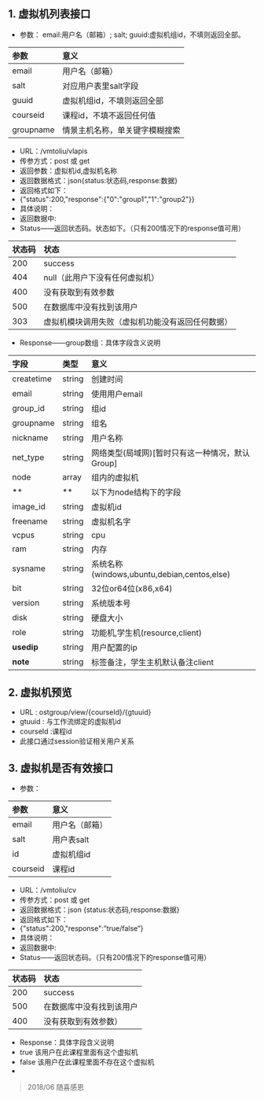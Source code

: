 ## **1.  虚拟机列表接口**
* 参数： email:用户名（邮箱）; salt; guuid:虚拟机组id，不填则返回全部。

|参数|意义|
|:----|:----|
|email |用户名（邮箱）|
|salt | 对应用户表里salt字段 |
|guuid | 虚拟机组id，不填则返回全部 |
|courseid| 课程id，不填不返回任何值 |
|groupname| 情景主机名称，单关键字模糊搜索 |


* URL：/vmtoliu/vlapis
* 传参方式：post 或 get
* 返回参数：虚拟机id,虚拟机名称
* 返回数据格式：json{status:状态码,response:数据}
* 返回格式如下：
* {"status":200,"response":{"0":"group1","1":"group2"}}
* 具体说明：
* 返回数据中:
* Status——返回状态码。状态如下。（只有200情况下的response值可用）
    
|状态码|状态|
|:----|:----|
|200|success|
|404|null（此用户下没有任何虚拟机）|
|400|没有获取到有效参数|
|500|在数据库中没有找到该用户|
|303|虚拟机模块调用失败（虚拟机功能没有返回任何数据）|

* Response——group数组：具体字段含义说明

|字段|类型|意义|
|:----|:----|:----|
|createtime|string|创建时间|
|email|string|使用用户email|
|group_id|string|组id|
|groupname|string|组名|
|nickname|string|用户名称|
|net_type|string|网络类型(局域网)[暂时只有这一种情况，默认Group]|
|node|array|组内的虚拟机|
|**|**|以下为node结构下的字段|
|image_id|string|虚拟机id|
|freename|string|虚拟机名字|
|vcpus|string|cpu|
|ram|string|内存|
|sysname|string|系统名称(windows,ubuntu,debian,centos,else)|
|bit|string|32位or64位(x86,x64)|
|version|string|系统版本号|
|disk|string|硬盘大小|
|role|string|功能机,学生机(resource,client)|
|**usedip**|string|用户配置的ip|
|**note**|string|标签备注，学生主机默认备注client |


## **2.  虚拟机预览**
- URL : ostgroup/view/{courseId}/{gtuuid}
- gtuuid : 与工作流绑定的虚拟机id 
- courseId :课程id
- 此接口通过session验证相关用户关系

## **3.  虚拟机是否有效接口**
- 参数：

|参数|意义|
|:----|:----|
|email |用户名（邮箱）|
|salt | 用户表salt |
|id | 虚拟机组id |
|courseid| 课程id|

- URL：/vmtoliu/cv
- 传参方式：post 或 get
- 返回数据格式：json   {status:状态码,response:数据}
- 返回格式如下：
- {"status":200,"response":”true/false”}
- 具体说明：
- 返回数据中:
- Status——返回状态码。（只有200情况下的response值可用）

|状态码|状态|
|:----|:----|
|200|success|
|500|在数据库中没有找到该用户|
|400|没有获取到有效参数）|

* Response：具体字段含义说明
* true 该用户在此课程里面有这个虚拟机
* false 该用户在此课程里面不存在这个虚拟机
* 

> 2018/06 随喜感恩
